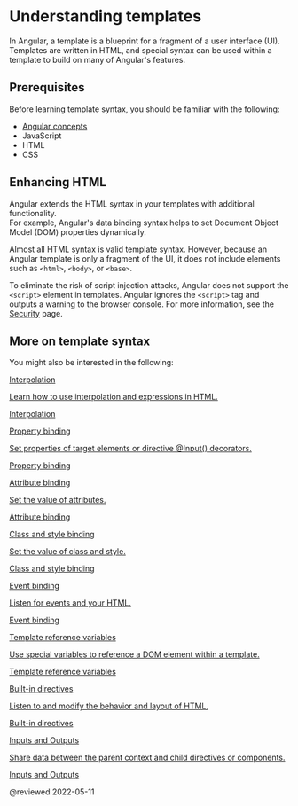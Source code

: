 # Understanding templates

In Angular, a template is a blueprint for a fragment of a user interface (UI).  Templates are written in HTML, and special syntax can be used within a template to build on many of Angular's features.

## Prerequisites

Before learning template syntax, you should be familiar with the following:

* [Angular concepts](guide/architecture)
* JavaScript
* HTML
* CSS

## Enhancing HTML

Angular extends the HTML syntax in your templates with additional functionality.  
For example, Angular's data binding syntax helps to set Document Object Model (DOM) properties dynamically.

Almost all HTML syntax is valid template syntax.  However, because an Angular template is only a fragment of the UI, it does not include elements such as `<html>`, `<body>`, or `<base>`.

<div class="alert is-important">

To eliminate the risk of script injection attacks, Angular does not support the `<script>` element in templates.  Angular ignores the `<script>` tag and outputs a warning to the browser console.
For more information, see the [Security](guide/security) page.

</div>

## More on template syntax

You might also be interested in the following:

<div class="card-container">
    <a href="guide/interpolation" class="docs-card" title="Interpolation">
        <section>Interpolation</section>
        <p>Learn how to use interpolation and expressions in HTML.</p>
        <p class="card-footer">Interpolation</p>
    </a>
    <a href="guide/property-binding" class="docs-card" title="Property binding">
        <section>Property binding</section>
        <p>Set properties of target elements or directive @Input() decorators.</p>
        <p class="card-footer">Property binding</p>
    </a>
    <a href="guide/attribute-binding" class="docs-card" title="Attribute binding">
        <section>Attribute binding</section>
        <p>Set the value of attributes.</p>
        <p class="card-footer">Attribute binding</p>
    </a>
    <a href="guide/class-binding" class="docs-card" title="Class and style binding">
        <section>Class and style binding</section>
        <p>Set the value of class and style.</p>
        <p class="card-footer">Class and style binding</p>
    </a>
    <a href="guide/event-binding" class="docs-card" title="Event binding">
        <section>Event binding</section>
        <p>Listen for events and your HTML.</p>
        <p class="card-footer">Event binding</p>
    </a>
    <a href="guide/template-reference-variables" class="docs-card" title="Template reference variables">
        <section>Template reference variables</section>
        <p>Use special variables to reference a DOM element within a template.</p>
        <p class="card-footer">Template reference variables</p>
    </a>
    <a href="guide/built-in-directives" class="docs-card" title="Built-in directives">
        <section>Built-in directives</section>
        <p>Listen to and modify the behavior and layout of HTML.</p>
        <p class="card-footer">Built-in directives</p>
    </a>
    <a href="guide/inputs-outputs" class="docs-card" title="Inputs and Outputs">
        <section>Inputs and Outputs</section>
        <p>Share data between the parent context and child directives or components.</p>
        <p class="card-footer">Inputs and Outputs</p>
    </a>
</div>

@reviewed 2022-05-11
 